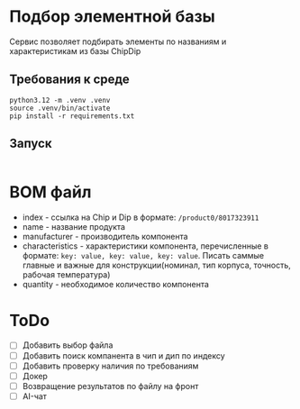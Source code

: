 # Подбор элементной базы
Сервис позволяет подбирать элементы по названиям и характеристикам из базы ChipDip

## Требования к среде
```
python3.12 -m .venv .venv
source .venv/bin/activate
pip install -r requirements.txt
```

## Запуск
```

```

# BOM файл
- index - ссылка на Chip и Dip в формате: `/product0/8017323911`
- name - название продукта
- manufacturer - производитель компонента
- characteristics - характеристики компонента, перечисленные в формате: `key: value, key: value, key: value`. 
Писать саммые главные и важные для конструкции(номинал, тип корпуса, точность, рабочая температура)
- quantity - необходимое количество компонента


# ToDo
- [ ] Добавить выбор файла
- [ ] Добавить поиск компанента в чип и дип по индексу
- [ ] Добавить проверку наличия по требованиям
- [ ] Докер
- [ ] Возвращение результатов по файлу на фронт
- [ ] AI-чат